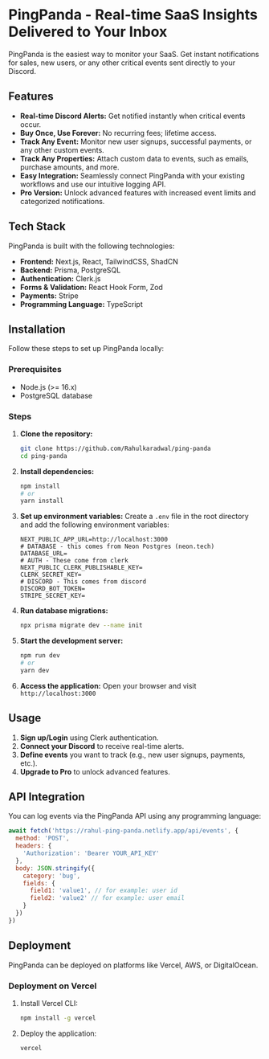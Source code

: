 # PingPanda - Real-time SaaS Insights Delivered to Your Inbox

PingPanda is the easiest way to monitor your SaaS. Get instant notifications for sales, new users, or any other critical events sent directly to your Discord.

## Features

- **Real-time Discord Alerts:** Get notified instantly when critical events occur.
- **Buy Once, Use Forever:** No recurring fees; lifetime access.
- **Track Any Event:** Monitor new user signups, successful payments, or any other custom events.
- **Track Any Properties:** Attach custom data to events, such as emails, purchase amounts, and more.
- **Easy Integration:** Seamlessly connect PingPanda with your existing workflows and use our intuitive logging API.
- **Pro Version:** Unlock advanced features with increased event limits and categorized notifications.

## Tech Stack

PingPanda is built with the following technologies:

- **Frontend:** Next.js, React, TailwindCSS, ShadCN
- **Backend:** Prisma, PostgreSQL
- **Authentication:** Clerk.js
- **Forms & Validation:** React Hook Form, Zod
- **Payments:** Stripe
- **Programming Language:** TypeScript

## Installation

Follow these steps to set up PingPanda locally:

### Prerequisites

- Node.js (>= 16.x)
- PostgreSQL database

### Steps

1. **Clone the repository:**
   ```sh
   git clone https://github.com/Rahulkaradwal/ping-panda
   cd ping-panda
   ```

2. **Install dependencies:**
   ```sh
   npm install
   # or
   yarn install
   ```

3. **Set up environment variables:**
   Create a `.env` file in the root directory and add the following environment variables:
   ```env
   NEXT_PUBLIC_APP_URL=http://localhost:3000
   # DATABASE - this comes from Neon Postgres (neon.tech)
   DATABASE_URL=
   # AUTH - These come from clerk
   NEXT_PUBLIC_CLERK_PUBLISHABLE_KEY=
   CLERK_SECRET_KEY=
   # DISCORD - This comes from discord
   DISCORD_BOT_TOKEN=
   STRIPE_SECRET_KEY=
   ```

4. **Run database migrations:**
   ```sh
   npx prisma migrate dev --name init
   ```

5. **Start the development server:**
   ```sh
   npm run dev
   # or
   yarn dev
   ```

6. **Access the application:**
   Open your browser and visit `http://localhost:3000`

## Usage

1. **Sign up/Login** using Clerk authentication.
2. **Connect your Discord** to receive real-time alerts.
3. **Define events** you want to track (e.g., new user signups, payments, etc.).
4. **Upgrade to Pro** to unlock advanced features.

## API Integration

You can log events via the PingPanda API using any programming language:

```js
await fetch('https://rahul-ping-panda.netlify.app/api/events', {
  method: 'POST',
  headers: {
    'Authorization': 'Bearer YOUR_API_KEY'
  },
  body: JSON.stringify({
    category: 'bug',
    fields: {
      field1: 'value1', // for example: user id
      field2: 'value2' // for example: user email
    }
  })
})
```

## Deployment

PingPanda can be deployed on platforms like Vercel, AWS, or DigitalOcean.

### Deployment on Vercel

1. Install Vercel CLI:
   ```sh
   npm install -g vercel
   ```
2. Deploy the application:
   ```sh
   vercel
   ```



